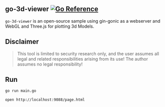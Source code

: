## go-3d-viewer [![Go Reference][1]][2]

`go-3d-viewer` is an open-source sample using gin-gonic as a webserver and WebGL and Three.js for plotting 3d Models.

## Disclaimer
> This tool is limited to security research only, and the user assumes all legal and related responsibilities arising from its use! The author assumes no legal responsibility!

## Run
```bash
go run main.go

open http://localhost:9088/page.html
```


[1]: https://pkg.go.dev/badge/github.com/teocci/go-3d-viewer.svg
[2]: https://pkg.go.dev/github.com/teocci/go-3d-viewer
[3]: https://github.com/teocci/go-3d-viewer/releases/tag/v1.0.0



